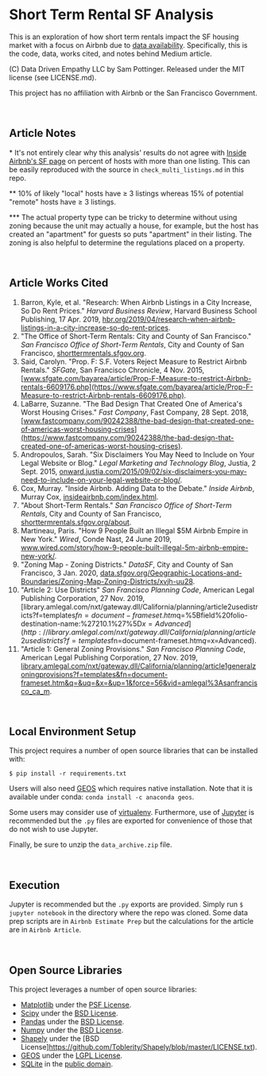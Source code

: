 # Short Term Rental SF Analysis

This is an exploration of how short term rentals impact the SF housing market with a focus on Airbnb due to [data availability](http://insideairbnb.com/). Specifically, this is the code, data, works cited, and notes behind Medium article.

(C) Data Driven Empathy LLC by Sam Pottinger. Released under the MIT license (see LICENSE.md).

This project has no affiliation with Airbnb or the San Francisco Government.

<br>

## Article Notes
\* It's not entirely clear why this analysis' results do not agree with [Inside Airbnb's SF page](http://insideairbnb.com/san-francisco/) on percent of hosts with more than one listing. This can be easily reproduced with the source in `check_multi_listings.md` in this repo.

\** 10% of likely "local" hosts have ≥ 3 listings whereas 15% of potential "remote" hosts have ≥ 3 listings.

\*** The actual property type can be tricky to determine without using zoning because the unit may actually a house, for example, but the host has created an "apartment" for guests so puts "apartment" in their listing. The zoning is also helpful to determine the regulations placed on a property.

<br>

## Article Works Cited
1. Barron, Kyle, et al. "Research: When Airbnb Listings in a City Increase, So Do Rent Prices." _Harvard Business Review_, Harvard Business School Publishing, 17 Apr. 2019, [hbr.org/2019/04/research-when-airbnb-listings-in-a-city-increase-so-do-rent-prices](https://hbr.org/2019/04/research-when-airbnb-listings-in-a-city-increase-so-do-rent-prices).
2. "The Office of Short-Term Rentals: City and County of San Francisco." _San Francisco Office of Short-Term Rentals_, City and County of San Francisco, [shorttermrentals.sfgov.org](https://shorttermrentals.sfgov.org/).
3. Said, Carolyn. "Prop. F: S.F. Voters Reject Measure to Restrict Airbnb Rentals." _SFGate_, San Francisco Chronicle, 4 Nov. 2015, [www.sfgate.com/bayarea/article/Prop-F-Measure-to-restrict-Airbnb-rentals-6609176.php](https://www.sfgate.com/bayarea/article/Prop-F-Measure-to-restrict-Airbnb-rentals-6609176.php).
4. LaBarre, Suzanne. "The Bad Design That Created One of America's Worst Housing Crises." _Fast Company_, Fast Company, 28 Sept. 2018, [www.fastcompany.com/90242388/the-bad-design-that-created-one-of-americas-worst-housing-crises](https://www.fastcompany.com/90242388/the-bad-design-that-created-one-of-americas-worst-housing-crises).
5. Andropoulos, Sarah. "Six Disclaimers You May Need to Include on Your Legal Website or Blog." _Legal Marketing and Technology Blog_, Justia, 2 Sept. 2015, [onward.justia.com/2015/09/02/six-disclaimers-you-may-need-to-include-on-your-legal-website-or-blog/](https://onward.justia.com/2015/09/02/six-disclaimers-you-may-need-to-include-on-your-legal-website-or-blog/).
6. Cox, Murray. "Inside Airbnb. Adding Data to the Debate." _Inside Airbnb_, Murray Cox, [insideairbnb.com/index.html](http://insideairbnb.com/index.html).
7. "About Short-Term Rentals." _San Francisco Office of Short-Term Rentals_, City and County of San Francisco, [shorttermrentals.sfgov.org/about](https://shorttermrentals.sfgov.org/about).
8. Martineau, Paris. "How 9 People Built an Illegal $5M Airbnb Empire in New York." _Wired_, Conde Nast, 24 June 2019, www.wired.com/story/how-9-people-built-illegal-5m-airbnb-empire-new-york/.
9. "Zoning Map - Zoning Districts." _DataSF_, City and County of San Francisco, 3 Jan. 2020, [data.sfgov.org/Geographic-Locations-and-Boundaries/Zoning-Map-Zoning-Districts/xvjh-uu28](https://data.sfgov.org/Geographic-Locations-and-Boundaries/Zoning-Map-Zoning-Districts/xvjh-uu28).
10. "Article 2: Use Districts" _San Francisco Planning Code_, American Legal Publishing Corporation, 27 Nov. 2019, [library.amlegal.com/nxt/gateway.dll/California/planning/article2usedistricts?f=templates$fn=document-frameset.htm$q=%5Bfield%20folio-destination-name:%27210.1%27%5D$x=Advanced](http://library.amlegal.com/nxt/gateway.dll/California/planning/article2usedistricts?f=templates$fn=document-frameset.htm$q=%5Bfield%20folio-destination-name:%27210.1%27%5D$x=Advanced).
11. "Article 1: General Zoning Provisions." _San Francisco Planning Code_, American Legal Publishing Corporation, 27 Nov. 2019, [library.amlegal.com/nxt/gateway.dll/California/planning/article1generalzoningprovisions?f=templates&amp;fn=document-frameset.htm&amp;q=&amp;uq=&amp;x=&amp;up=1&amp;force=56&amp;vid=amlegal%3Asanfrancisco_ca_m](http://library.amlegal.com/nxt/gateway.dll/California/planning/article1generalzoningprovisions?f=templates&fn=document-frameset.htm&q=&uq=&x=&up=1&force=56&vid=amlegal:sanfrancisco_ca_m).

<br>

## Local Environment Setup

This project requires a number of open source libraries that can be installed with:

```
$ pip install -r requirements.txt
```

Users will also need [GEOS](https://trac.osgeo.org/geos/) which requires native installation. Note that it is available under conda: `conda install -c anaconda geos`.

Some users may consider use of [virtualenv](https://docs.python-guide.org/dev/virtualenvs/). Furthermore, use of [Jupyter](https://jupyter.org/) is recommended but the `.py` files are exported for convenience of those that do not wish to use Jupyter.

Finally, be sure to unzip the `data_archive.zip` file.

<br>

## Execution

Jupyter is recommended but the `.py` exports are provided. Simply run `$ jupyter notebook` in the directory where the repo was cloned. Some data prep scripts are in `Airbnb Estimate Prep` but the calculations for the article are in `Airbnb Article`.

<br>

## Open Source Libraries

This project leverages a number of open source libraries:

 - [Matplotlib](https://matplotlib.org/) under the [PSF License](https://docs.python.org/3/license.html).
 - [Scipy](https://github.com/scipy/scipy/) under the [BSD License](https://github.com/scipy/scipy/blob/master/LICENSE.txt).
 - [Pandas](https://pandas.pydata.org/) under the [BSD License](https://pandas.pydata.org/pandas-docs/stable/getting_started/overview.html#license).
 - [Numpy](https://numpy.org/) under the [BSD License](https://numpy.org/license.html).
 - [Shapely](https://shapely.readthedocs.io/en/stable/manual.html) under the [BSD License]https://github.com/Toblerity/Shapely/blob/master/LICENSE.txt).
 - [GEOS](https://trac.osgeo.org/geos/) under the [LGPL License](http://www.gnu.org/licenses/old-licenses/lgpl-2.1.html).
 - [SQLite](https://www.sqlite.org/index.html) in the [public domain](https://www.sqlite.org/copyright.html).
